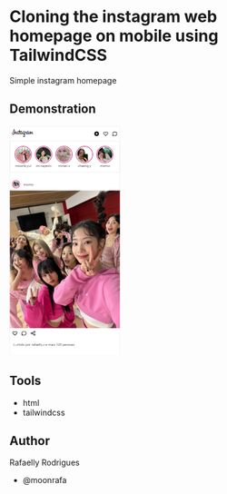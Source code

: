 # Cloning the instagram web homepage on mobile using TailwindCSS

Simple instagram homepage

## Demonstration

<img src="assets/demo.png" alt="app">

## Tools

- html
- tailwindcss

## Author

Rafaelly Rodrigues

- @moonrafa
